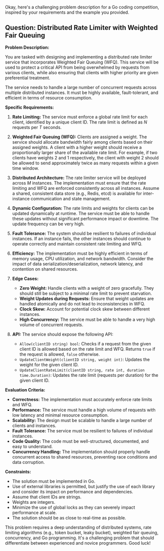 Okay, here's a challenging problem description for a Go coding competition, inspired by your requirements and the example you provided.

## Question: Distributed Rate Limiter with Weighted Fair Queuing

**Problem Description:**

You are tasked with designing and implementing a distributed rate limiter service that incorporates Weighted Fair Queuing (WFQ). This service will be used to protect a critical API from being overwhelmed by requests from various clients, while also ensuring that clients with higher priority are given preferential treatment.

The service needs to handle a large number of concurrent requests across multiple distributed instances. It must be highly available, fault-tolerant, and efficient in terms of resource consumption.

**Specific Requirements:**

1.  **Rate Limiting:** The service must enforce a global rate limit for each client, identified by a unique client ID.  The rate limit is defined as *N* requests per *T* seconds.

2.  **Weighted Fair Queuing (WFQ):** Clients are assigned a weight. The service should allocate bandwidth fairly among clients based on their assigned weights. A client with a higher weight should receive a proportionally larger share of the available rate limit.  For example, if two clients have weights 2 and 1 respectively, the client with weight 2 should be allowed to send approximately twice as many requests within a given time window.

3.  **Distributed Architecture:**  The rate limiter service will be deployed across *M* instances. The implementation must ensure that the rate limiting and WFQ are enforced consistently across all instances.  Assume a shared, consistent data store (e.g., Redis, etcd) is available for inter-instance communication and state management.

4.  **Dynamic Configuration:** The rate limits and weights for clients can be updated dynamically at runtime. The service must be able to handle these updates without significant performance impact or downtime. The update frequency can be very high.

5.  **Fault Tolerance:** The system should be resilient to failures of individual instances. If an instance fails, the other instances should continue to operate correctly and maintain consistent rate limiting and WFQ.

6.  **Efficiency:** The implementation must be highly efficient in terms of memory usage, CPU utilization, and network bandwidth.  Consider the impact of data serialization/deserialization, network latency, and contention on shared resources.

7.  **Edge Cases:**

    *   **Zero Weight:** Handle clients with a weight of zero gracefully.  They should still be subject to a minimal rate limit to prevent starvation.
    *   **Weight Updates during Requests:**  Ensure that weight updates are handled atomically and do not lead to inconsistencies in WFQ.
    *   **Clock Skew:** Account for potential clock skew between different instances.
    *   **High Concurrency:**  The service must be able to handle a very high volume of concurrent requests.

8.  **API:** The service should expose the following API:

    *   `Allow(clientID string) bool`:  Checks if a request from the given client ID is allowed based on the rate limit and WFQ.  Returns `true` if the request is allowed, `false` otherwise.
    *   `UpdateClientWeight(clientID string, weight int)`:  Updates the weight for the given client ID.
    *   `UpdateClientRateLimit(clientID string, rate int, duration time.Duration)`: Updates the rate limit (requests per duration) for the given client ID.

**Evaluation Criteria:**

*   **Correctness:** The implementation must accurately enforce rate limits and WFQ.
*   **Performance:** The service must handle a high volume of requests with low latency and minimal resource consumption.
*   **Scalability:** The design must be scalable to handle a large number of clients and instances.
*   **Fault Tolerance:** The service must be resilient to failures of individual instances.
*   **Code Quality:** The code must be well-structured, documented, and easy to understand.
*   **Concurrency Handling:** The implementation should properly handle concurrent access to shared resources, preventing race conditions and data corruption.

**Constraints:**

*   The solution must be implemented in Go.
*   Use of external libraries is permitted, but justify the use of each library and consider its impact on performance and dependencies.
*   Assume that client IDs are strings.
*   Weights are integers.
*   Minimize the use of global locks as they can severely impact performance at scale.
*   The solution should be as close to real-time as possible.

This problem requires a deep understanding of distributed systems, rate limiting algorithms (e.g., token bucket, leaky bucket), weighted fair queuing, concurrency, and Go programming. It's a challenging problem that should differentiate between experienced and novice programmers. Good luck!

